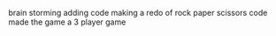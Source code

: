 brain storming 
adding code 
making a redo of rock paper scissors code
made the game a 3 player game 
